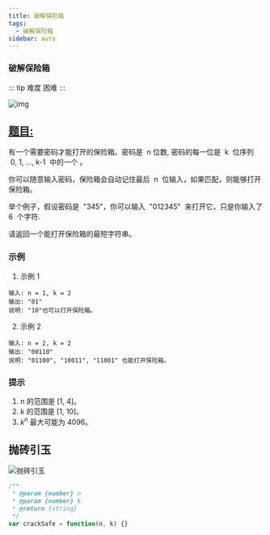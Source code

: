 ```yaml
---
title: 破解保险箱
tags:
  - 破解保险箱
sidebar: auto
---
```


### 破解保险箱

::: tip 难度
困难
:::

![img](http://qiniu.gaowenju.com/leecode/banner/more-020.jpg)

## [题目:](https://leetcode-cn.com/problems/cracking-the-safe/)

有一个需要密码才能打开的保险箱。密码是  n 位数, 密码的每一位是  k  位序列  0, 1, ..., k-1  中的一个 。

你可以随意输入密码，保险箱会自动记住最后  n  位输入，如果匹配，则能够打开保险箱。

举个例子，假设密码是  "345"，你可以输入  "012345"  来打开它，只是你输入了 6  个字符.

请返回一个能打开保险箱的最短字符串。

### 示例

1. 示例 1

```
输入: n = 1, k = 2
输出: "01"
说明: "10"也可以打开保险箱。
```

2. 示例 2

```
输入: n = 2, k = 2
输出: "00110"
说明: "01100", "10011", "11001" 也能打开保险箱。
```

### 提示

1. n 的范围是 [1, 4]。
2. k 的范围是 [1, 10]。
3. $k^n$ 最大可能为 4096。

## 抛砖引玉

![抛砖引玉](http://qiniu.gaowenju.com/leecode/more-020.png)

```javascript
/**
 * @param {number} n
 * @param {number} k
 * @return {string}
 */
var crackSafe = function(n, k) {}
```
